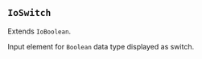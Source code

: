 ## `IoSwitch`

Extends `IoBoolean`.

Input element for `Boolean` data type displayed as switch.

<io-element-demo element="io-switch" properties='{"value": true}'></io-element-demo>